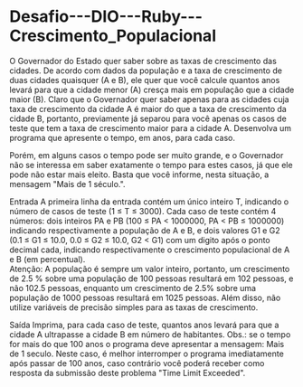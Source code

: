 # Desafio---DIO---Ruby---Crescimento_Populacional
O Governador do Estado quer saber sobre as taxas de crescimento das cidades.  De acordo com dados da população e a taxa de crescimento de duas cidades  quaisquer (A e B), ele quer que você calcule quantos anos levará para que  a cidade menor (A) cresça mais em população que a cidade maior (B).    Claro que o Governador quer saber apenas para as cidades cuja taxa de  crescimento da cidade A é maior do que a taxa de crescimento da cidade B,  portanto, previamente já separou para você apenas os casos de teste que  tem a taxa de crescimento maior para a cidade A.    Desenvolva um programa que apresente o tempo, em anos, para cada caso.    

Porém, em alguns casos o tempo pode ser muito grande, e o Governador não se  interessa em saber exatamente o tempo para estes casos, já que ele pode não  estar mais eleito. Basta que você informe, nesta situação, a mensagem "Mais de  1 século.".    

Entrada    A primeira linha da entrada contém um único inteiro T, indicando o número de  casos de teste (1 ≤ T ≤ 3000). Cada caso de teste contém 4 números: dois  inteiros PA e PB (100 ≤ PA &lt; 1000000, PA &lt; PB ≤ 1000000) indicando  respectivamente a população de A e B, e dois valores G1 e G2  (0.1 ≤ G1 ≤ 10.0, 0.0 ≤ G2 ≤ 10.0, G2 &lt; G1) com um digito após o ponto decimal  cada, indicando respectivamente o crescimento populacional de A e B  (em percentual).    
Atenção: A população é sempre um valor inteiro, portanto, um crescimento de  2.5 % sobre uma população de 100 pessoas resultará em 102 pessoas, e não 102.5  pessoas, enquanto um crescimento de 2.5% sobre uma população de 1000 pessoas  resultará em 1025 pessoas. Além disso, não utilize variáveis de precisão  simples para as taxas de crescimento.    

Saída    Imprima, para cada caso de teste, quantos anos levará para que a cidade A  ultrapasse a cidade B em número de habitantes. Obs.: se o tempo for mais do  que 100 anos o programa deve apresentar a mensagem: Mais de 1 seculo.  Neste caso, é melhor interromper o programa imediatamente após passar de  100 anos, caso contrário você poderá receber como resposta da submissão  deste problema "Time Limit Exceeded".
